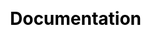 ---
title: "Documentation"
css: "scss/docs.scss"

LinkTitle: "Documentation"


section1:
  title: KubeSphere Documentation
  content: Learn how to build and manage cloud native applications using KubeSphere Container Platform. Get documentation, example code, tutorials, and more.
  image: /images/docs/banner.png

section3:
  title: Run KubeSphere and Kubernetes Stack from the Cloud Service
  description: Cloud Providers are providing KubeSphere as a SaaS and offer cloud-hosted services for users, help you to create an highly available cluster within minutes via several clicks.  
  list:
    - image: /images/docs/aws.jpg
      content: AWS Quickstart
      link:
    - image: /images/docs/qingcloud.svg
      content: QingCloud QKE
      link:
    - image: /images/docs/radore.jpg
      content: Radore RCD
      link:
  
  titleRight: Want to host KubeSphere on your cloud? 
  btnContent: Partner with us
  btnLink: /partner/
---